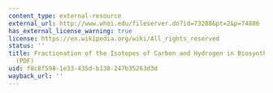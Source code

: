 ```yaml
---
content_type: external-resource
external_url: http://www.whoi.edu/fileserver.do?id=73288&pt=2&p=74886
has_external_license_warning: true
license: https://en.wikipedia.org/wiki/All_rights_reserved
status: ''
title: Fractionation of the Isotopes of Carbon and Hydrogen in Biosynthetic Processes."
  (PDF)
uid: f8c8f598-1e33-435d-b138-247b35263d3d
wayback_url: ''
---
```

